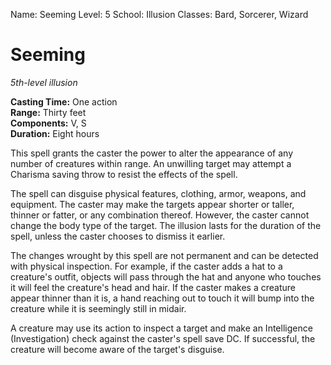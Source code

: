 Name: Seeming
Level: 5
School: Illusion
Classes: Bard, Sorcerer, Wizard

# Seeming
_5th-level illusion_

**Casting Time:** One action    
**Range:** Thirty feet    
**Components:** V, S    
**Duration:** Eight hours 

This spell grants the caster the power to alter the appearance of any number of creatures within range. An unwilling target may attempt a Charisma saving throw to resist the effects of the spell. 

The spell can disguise physical features, clothing, armor, weapons, and equipment. The caster may make the targets appear shorter or taller, thinner or fatter, or any combination thereof. However, the caster cannot change the body type of the target. The illusion lasts for the duration of the spell, unless the caster chooses to dismiss it earlier.

The changes wrought by this spell are not permanent and can be detected with physical inspection. For example, if the caster adds a hat to a creature's outfit, objects will pass through the hat and anyone who touches it will feel the creature's head and hair. If the caster makes a creature appear thinner than it is, a hand reaching out to touch it will bump into the creature while it is seemingly still in midair.

A creature may use its action to inspect a target and make an Intelligence (Investigation) check against the caster's spell save DC. If successful, the creature will become aware of the target's disguise. 
